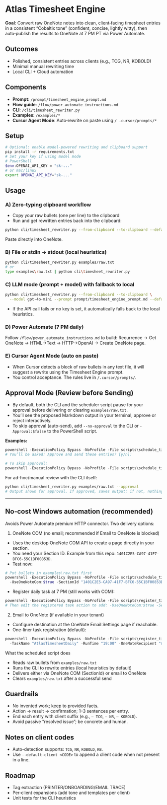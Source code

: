 # Atlas Timesheet Engine

**Goal**: Convert raw OneNote notes into clean, client‑facing timesheet entries in a consistent “Cobaltix tone” (confident, concise, lightly witty), then auto‑publish the results to OneNote at 7 PM PT via Power Automate.

## Outcomes
- Polished, consistent entries across clients (e.g., TCG, NR, KOBOLD)
- Minimal manual rewriting time
- Local CLI + Cloud automation

## Components
- **Prompt**: `/prompt/timesheet_engine_prompt.md`
- **Flow guide**: `/flow/power_automate_instructions.md`
- **CLI**: `/cli/timesheet_rewriter.py`
- **Examples**: `/examples/*`
- **Cursor Agent Mode**: Auto‑rewrite on paste using `/ .cursor/prompts/*`

## Setup

```bash
# Optional: enable model-powered rewriting and clipboard support
pip install -r requirements.txt
# Set your key if using model mode
# PowerShell
$env:OPENAI_API_KEY = "sk-..."
# or mac/linux
export OPENAI_API_KEY="sk-..."
```

## Usage

### A) Zero-typing clipboard workflow
- Copy your raw bullets (one per line) to the clipboard
- Run and get rewritten entries back into the clipboard:
```bash
python cli/timesheet_rewriter.py --from-clipboard --to-clipboard --default-client KOBOLD
```
Paste directly into OneNote.

### B) File or stdin → stdout (local heuristics)
```bash
python cli/timesheet_rewriter.py examples/raw.txt
# or
type examples\raw.txt | python cli\timesheet_rewriter.py
```

### C) LLM mode (prompt + model) with fallback to local
```bash
python cli/timesheet_rewriter.py --from-clipboard --to-clipboard \
  --model gpt-4o-mini --prompt prompt/timesheet_engine_prompt.md --default-client KOBOLD
```
- If the API call fails or no key is set, it automatically falls back to the local heuristics.

### D) Power Automate (7 PM daily)
Follow `/flow/power_automate_instructions.md` to build:
Recurrence → Get OneNote → HTML→Text → HTTP→OpenAI → Create OneNote page.

### E) Cursor Agent Mode (auto on paste)
- When Cursor detects a block of raw bullets in any text file, it will suggest a rewrite using the Timesheet Engine prompt.
- You control acceptance. The rules live in `/.cursor/prompts/`.

## Approval Mode (Review before Sending)
- By default, both the CLI and the scheduler script pause for your approval before delivering or clearing `examples/raw.txt`.
- You’ll see the proposed Markdown output in your terminal; approve or reject interactively.
- To skip approval (auto-send), add `--no-approval` to the CLI or `-Approval:$false` to the PowerShell script.

**Examples:**
```powershell
powershell -ExecutionPolicy Bypass -NoProfile -File scripts\schedule_timesheet.ps1 -UseOneNoteCom -SectionId "..."
# You’ll be asked: Approve and send these entries? [y/n]:

# To skip approval:
powershell -ExecutionPolicy Bypass -NoProfile -File scripts\schedule_timesheet.ps1 -UseOneNoteCom -SectionId "..." -Approval:$false
```

For ad-hoc/manual review with the CLI itself:
```bash
python cli/timesheet_rewriter.py examples/raw.txt --approval
# Output shown for approval. If approved, saves output; if not, nothing is sent/cleared.
```

---

## No‑cost Windows automation (recommended)
Avoids Power Automate premium HTTP connector. Two delivery options:

1) OneNote COM (no email; recommended if Email to OneNote is blocked)
- Uses the desktop OneNote COM API to create a page directly in your section.
- You need your Section ID. Example from this repo: `1401C2E5-CA97-41F7-BFC6-55C1BF00853D`.
- Test now:
```powershell
# Put bullets in examples\raw.txt first
powershell -ExecutionPolicy Bypass -NoProfile -File scripts\schedule_timesheet.ps1 `
  -UseOneNoteCom:$true -SectionId "1401C2E5-CA97-41F7-BFC6-55C1BF00853D"
```
- Register daily task at 7 PM (still works with COM):
```powershell
powershell -ExecutionPolicy Bypass -NoProfile -File scripts\register_timesheet_task.ps1
# Then edit the registered task action to add: -UseOneNoteCom:$true -SectionId "<YOUR_SECTION_ID>"
```

2) Email to OneNote (if available in your tenant)
- Configure destination at the OneNote Email Settings page if reachable.
- One-liner task registration (default):
```powershell
powershell -ExecutionPolicy Bypass -NoProfile -File scripts\register_timesheet_task.ps1 `
  -TaskName "AtlasTimesheetDaily" -RunTime "19:00" -OneNoteRecipient "me@onenote.com"
```

What the scheduled script does
- Reads raw bullets from `examples/raw.txt`
- Runs the CLI to rewrite entries (local heuristics by default)
- Delivers either via OneNote COM (SectionId) or email to OneNote
- Clears `examples/raw.txt` after a successful send

## Guardrails
- No invented work; keep to provided facts.
- Action → result → confirmation; 1–3 sentences per entry.
- End each entry with client suffix (e.g., `– TCG`, `– NR`, `– KOBOLD`).
- Avoid passive “resolved issue”; be concrete and human.

## Notes on client codes
- Auto-detection supports: `TCG`, `NR`, `KOBOLD`, `KB`.
- Use `--default-client <CODE>` to append a client code when not present in a line.

## Roadmap
- Tag extraction (PRINTER/ONBOARDING/EMAIL TRACE)
- Per‑client expansions (add tone and templates per client)
- Unit tests for the CLI heuristics